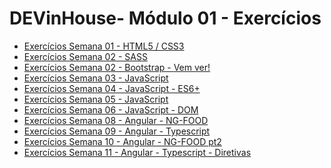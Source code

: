 # DEVinHouse- Módulo 01 - Exercícios

 <ul>
    <li><a href="https://github.com/edmilsondmx/DEVinHouse-Exercicios/tree/main/Modulo-01/Exercicios-Semana01" target="_blank">Exercícios Semana 01 - HTML5 / CSS3</a></li>
    <li><a href="https://github.com/edmilsondmx/DEVinHouse-Exercicios/tree/main/Modulo-01/Exercicios-Semana02" target="_blank">Exercícios Semana 02 - SASS</a></li>
    <li><a href="https://github.com/edmilsondmx/DEVinHouse-Exercicios/tree/main/Modulo-01/Exercicios-Semana02-2" target="_blank">Exercícios Semana 02 - Bootstrap - <a href="https://edmilsondmx.github.io/projeto-pagina-viagens/">Vem ver!</a></a></li>
    <li><a href="https://github.com/edmilsondmx/DEVinHouse-Exercicios/tree/main/Modulo-01/Exercicios-Semana03" target="_blank">Exercícios Semana 03 - JavaScript</a></li>
    <li><a href="https://github.com/edmilsondmx/DEVinHouse-Exercicios/tree/main/Modulo-01/Exercicios-Semana04" target="_blank">Exercícios Semana 04 - JavaScript - ES6+</a></li>
    <li><a href="https://github.com/edmilsondmx/DEVinHouse-Exercicios/tree/main/Modulo-01/Exercicios-Semana05" target="_blank">Exercícios Semana 05 - JavaScript</a></li>
    <li><a href="https://github.com/edmilsondmx/DEVinHouse-Exercicios/tree/main/Modulo-01/Exerc%C3%ADcios-Semana06" target="_blank">Exercícios Semana 06 - JavaScript - DOM</a></li>
    <li><a href="https://github.com/edmilsondmx/DEVinHouse-Exercicios/tree/main/Modulo-01/Exercicios-Semana08" target="_blank">Exercícios Semana 08 - Angular - NG-FOOD</a></li>
    <li><a href="https://github.com/edmilsondmx/DEVinHouse-Exercicios/tree/main/Modulo-01/Exercicios-Semana09" target="_blank">Exercícios Semana 09 - Angular - Typescript</a></li>
    <li><a href="https://github.com/edmilsondmx/DEVinHouse-Exercicios/tree/main/Modulo-01/Exercicios-Semana10" target="_blank">Exercícios Semana 10 - Angular - NG-FOOD pt2</a></li>
    <li><a href="https://github.com/edmilsondmx/DEVinHouse-Exercicios/tree/main/Modulo-01/Exercicios-Semana11" target="_blank">Exercícios Semana 11 - Angular - Typescript - Diretivas</a></li>
 </ul>
